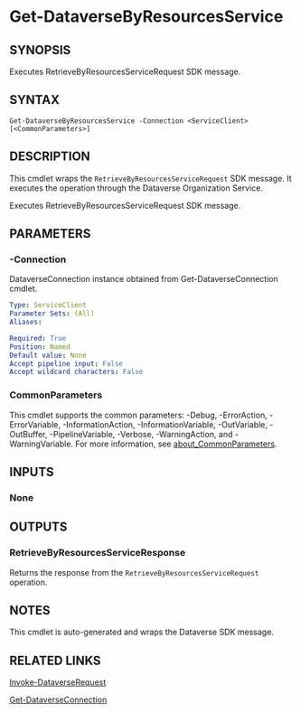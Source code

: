 # Get-DataverseByResourcesService

## SYNOPSIS
Executes RetrieveByResourcesServiceRequest SDK message.

## SYNTAX

```
Get-DataverseByResourcesService -Connection <ServiceClient> [<CommonParameters>]
```

## DESCRIPTION

This cmdlet wraps the `RetrieveByResourcesServiceRequest` SDK message. It executes the operation through the Dataverse Organization Service.

Executes RetrieveByResourcesServiceRequest SDK message.

## PARAMETERS

### -Connection
DataverseConnection instance obtained from Get-DataverseConnection cmdlet.

```yaml
Type: ServiceClient
Parameter Sets: (All)
Aliases:

Required: True
Position: Named
Default value: None
Accept pipeline input: False
Accept wildcard characters: False
```
### CommonParameters
This cmdlet supports the common parameters: -Debug, -ErrorAction, -ErrorVariable, -InformationAction, -InformationVariable, -OutVariable, -OutBuffer, -PipelineVariable, -Verbose, -WarningAction, and -WarningVariable. For more information, see [about_CommonParameters](http://go.microsoft.com/fwlink/?LinkID=113216).

## INPUTS

### None

## OUTPUTS

### RetrieveByResourcesServiceResponse

Returns the response from the `RetrieveByResourcesServiceRequest` operation.

## NOTES

This cmdlet is auto-generated and wraps the Dataverse SDK message.

## RELATED LINKS

[Invoke-DataverseRequest](Invoke-DataverseRequest.md)

[Get-DataverseConnection](Get-DataverseConnection.md)
